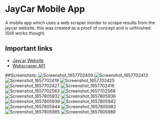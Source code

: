 # JayCar Mobile App

A mobile app which uses a web scraper inorder to scrape results from the jaycar website, this was created as a proof of concept and is unfinished (Still works though)

## Important links

- [Jaycar Website](https://www.jaycar.com.au/)
- [Webscraper API](https://www.jaycar.com.au/)


##Screenshots:
![Screenshot_1657702409](https://user-images.githubusercontent.com/66660752/184290854-62436670-e44d-4426-adc1-4e16c0b009f6.png)
![Screenshot_1657702413](https://user-images.githubusercontent.com/66660752/184290858-beab2d9a-5e2f-4bea-8156-f28726b9afdc.png)
![Screenshot_1657702419](https://user-images.githubusercontent.com/66660752/184290816-4db77ca4-bd61-4aac-9785-9ca819531d4e.png)
![Screenshot_1657702425](https://user-images.githubusercontent.com/66660752/184290819-df6de9da-3d53-46aa-a7cb-9c3944b83cca.png)
![Screenshot_1657702427](https://user-images.githubusercontent.com/66660752/184290820-eb0bb930-dbaf-4834-879c-bb3ef79458a5.png)
![Screenshot_1657702416](https://user-images.githubusercontent.com/66660752/184290811-f664c884-dea7-4796-a9ef-566d55f1d1b6.png)
![Screenshot_1657702563](https://user-images.githubusercontent.com/66660752/184290824-3162853e-dc81-48a5-9e85-ac80cf85ac1a.png)
![Screenshot_1657702569](https://user-images.githubusercontent.com/66660752/184290828-19390888-ccc6-4544-a5de-5590f052ad26.png)
![Screenshot_1657805932](https://user-images.githubusercontent.com/66660752/184290830-17893a05-12a0-4416-a324-19b50b57a331.png)
![Screenshot_1657805936](https://user-images.githubusercontent.com/66660752/184290834-80db9109-1140-4f1c-9047-a113bf433efd.png)
![Screenshot_1657805939](https://user-images.githubusercontent.com/66660752/184290838-4d3317a5-e516-45e6-b921-1e3b2b17974a.png)
![Screenshot_1657805942](https://user-images.githubusercontent.com/66660752/184290842-80c1f133-9c57-435c-abcd-838be8e1c584.png)
![Screenshot_1657805944](https://user-images.githubusercontent.com/66660752/184290845-1f670480-1d10-49ce-93e5-9f77fe5d6167.png)
![Screenshot_1657805982](https://user-images.githubusercontent.com/66660752/184290848-b53e673f-d7de-4c45-97cc-88f48f245c05.png)
![Screenshot_1657805985](https://user-images.githubusercontent.com/66660752/184290849-5eda8485-fea8-49a3-9728-9edcd06eab04.png)
![Screenshot_1657805989](https://user-images.githubusercontent.com/66660752/184290852-293f600c-f97c-4e2a-82d5-cf9f8b239357.png)

